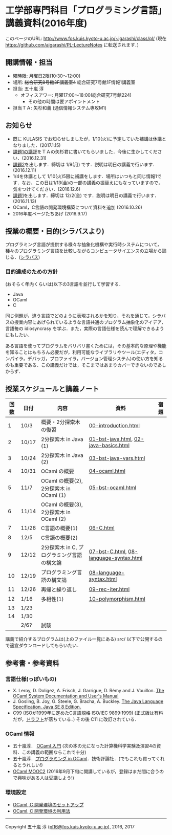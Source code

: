 # 工学部専門科目「プログラミング言語」講義資料(2016年度)

このページのURL: http://www.fos.kuis.kyoto-u.ac.jp/~igarashi/class/pl/ (現在 https://github.com/aigarashi/PL-LectureNotes に転送されます．)

## 開講情報・担当

* 曜時限: 月曜日2限(10:30〜12:00)
* 場所: ~~総合研究8号館3F講義室4~~ 総合研究7号館1F情報1講義室
* 担当: 五十嵐 淳
    * オフィスアワー: 月曜17:00〜18:00(総合研究7号館224)
         * その他の時間は要アポイントメント
* 担当ＴＡ: 矢杉和義 (通信情報システム専攻M1)

## お知らせ

* 既に KULASIS でお知らせしましたが，1/10(火)に予定していた補講は休講となりました．(2017.1.15)
* [課題1の講評](http://www.fos.kuis.kyoto-u.ac.jp/~igarashi/class/pl/kadai1-review.html)をＴＡの矢杉君に書いてもらいました．今後に生かしてください．(2016.12.31)
* [課題2](https://github.com/ProgrammingLanguages2016AtKUEng/kadai2)を出します．締切は 1/9(月) です．説明は明日の講義で行います．(2016.12.11)
* 1/4を休講として 1/10(火)5限に補講をします．場所はいつもと同じ情報1です．なお，この日は1/13(金)の一部の講義の振替えにもなっていますので，気をつけてください．(2016.12.6)
* [課題1](https://github.com/ProgrammingLanguages2016AtKUEng/kadai1)を出します．締切は 12/2(金) です．説明は明日の講義で行います．(2016.11.13)
* OCaml，C言語の開発環境構築について資料を追加 (2016.10.26)
* 2016年度ページたちあげ (2016.9.17)

## 授業の概要・目的(シラバスより)

プログラミング言語が提供する様々な抽象化機構や実行時システムについて，種々のプログラミング言語を比較しながらコンピュータサイエンスの立場から論じる．([シラバス](http://www.t.kyoto-u.ac.jp/syllabus-s/?mode=subject&lang=ja&year=2016&b=6&c=90170))

### 目的達成のための方針

(おそらく年内くらいは)以下の3言語を並行して学習する．

* Java
* OCaml
* C

同じ例題が，違う言語でどのように表現されるかを知り，それを通じて，シラバスの授業内容にあげられているような言語共通のプログラム抽象化のアイデア，言語毎の idiosyncrasy を学ぶ．また，実際の言語仕様を読んで理解できるようにもしたい．

ある言語を使ってプログラムをバリバリ書くためには，その基本的な原理や機能を知ることはもちろん必要だが，利用可能なライブラリやツール(エディタ，コンパイラ，デバッガ，プロファイラ，バージョン管理システム)の使い方を知るのも重要である．この講義だけでは，そこまではあまりカバーできないのであしからず．

## 授業スケジュールと講義ノート

|回数|日付| 内容 | 資料 | 宿題 |
|----|----|-----------|------|------|
|1   |10/3| 概要・2分探索木の復習 | [00-introduction.html](http://www.fos.kuis.kyoto-u.ac.jp/~igarashi/class/pl/00-introduction.html)  |      |
|2   |10/17| 2分探索木 in Java (1) | [01-bst-java.html](http://www.fos.kuis.kyoto-u.ac.jp/~igarashi/class/pl/01-bst-java.html), [02-java-basics.html](http://www.fos.kuis.kyoto-u.ac.jp/~igarashi/class/pl/02-java-basics.html)  |      |
|3   |10/24| 2分探索木 in Java (2) | [03-bst-java-vars.html](http://www.fos.kuis.kyoto-u.ac.jp/~igarashi/class/pl/03-bst-java-vars.html)     |     | 
|4   |10/31| OCaml の概要 | [04-ocaml.html](http://www.fos.kuis.kyoto-u.ac.jp/~igarashi/class/pl/04-ocaml.html)     |      |
|5   |11/7| OCaml の概要(2), 2分探索木 in OCaml (1) | [05-bst-ocaml.html](http://www.fos.kuis.kyoto-u.ac.jp/~igarashi/class/pl/05-bst-ocaml.html)     |      |
|6   |11/14| OCaml の概要(3), 2分探索木 in OCaml (2) |      |      |
|7   |11/28| C言語の概要(1) | [06-C.html](http://www.fos.kuis.kyoto-u.ac.jp/~igarashi/class/pl/06-C.html)     |      |
|8   |12/5| C言語の概要(2) |    |      |
|9   |12/12| 2分探索木 in C, プログラミング言語の構文論  |[07-bst-C.html](http://www.fos.kuis.kyoto-u.ac.jp/~igarashi/class/pl/07-bst-C.html), [08-language-syntax.html](http://www.fos.kuis.kyoto-u.ac.jp/~igarashi/class/pl/08-language-syntax.html)|      |
|10  |12/19| プログラミング言語の構文論 | [08-language-syntax.html](http://www.fos.kuis.kyoto-u.ac.jp/~igarashi/class/pl/08-language-syntax.html)|      |
|11  |12/26| 再帰と繰り返し | [09-rec-iter.html](http://www.fos.kuis.kyoto-u.ac.jp/~igarashi/class/pl/09-rec-iter.html) |      |
|12  |1/16| 多相性(1)  | [10-polymorphism.html](http://www.fos.kuis.kyoto-u.ac.jp/~igarashi/class/pl/10-polymorphism.html) |      |
|13  |1/23|           |      |      |
|14  |1/30|           |      |      |
|    |2/6?|試験      |      |      |

講義で紹介するプログラムは(上のファイル一覧にある) src/ 以下で公開するので適宜ダウンロードしてもらいたい．

## 参考書・参考資料

### 言語仕様(っぽいもの)
* X. Leroy, D. Doligez, A. Frisch, J. Garrigue, D. Rémy and J. Vouillon.
[The OCaml System Documentation and User's Manual](http://caml.inria.fr/pub/docs/manual-ocaml/index.html)
* J. Gosling, B. Joy, G. Steele, G. Bracha, A. Buckley.  [The Java Language Specification. Java SE 8 Edition.](https://docs.oracle.com/javase/specs/jls/se8/html/index.html)
* C99 (ISOが1999年に定めたC言語規格 ISO/IEC 9899:1999) (正式版は有料だが，[ドラフト](http://www.open-std.org/jtc1/sc22/WG14/www/docs/n1256.pdf)が落ちている．) その後 C11 に改訂されている．

### OCaml 情報
* 五十嵐淳． [OCaml 入門](http://www.fos.kuis.kyoto-u.ac.jp/~igarashi/class/isle4-11w/mltext.pdf) (次の本の元になった計算機科学実験及演習4の資料．この講義の範囲ならこれで十分)
* 五十嵐淳．[プログラミング in OCaml](http://www.fos.kuis.kyoto-u.ac.jp/~igarashi/OCaml/)．技術評論社．(でもこれも買ってくれるとうれしい!)
* [OCaml MOOC2](https://t.co/jI01aqUzBN) (2016年9月下旬に開講しているが，登録はまだ間に合うので興味がある人は受講しよう!)

### 環境設定

* [OCaml, C 開発環境のセットアップ](http://www.fos.kuis.kyoto-u.ac.jp/~igarashi/class/pl/setup.html)
* [OCaml, C 開発環境の利用法](http://www.fos.kuis.kyoto-u.ac.jp/~igarashi/class/pl/usage.html)

-----------
Copyright 五十嵐 淳 (pl16@fos.kuis.kyoto-u.ac.jp), 2016, 2017

